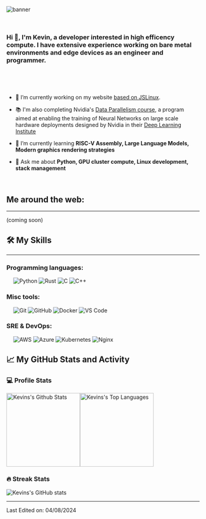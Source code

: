 
![banner](https://github.com/user-attachments/assets/677246cc-2104-49a7-a411-39c59cad582f)

&emsp;
<h3 align="left">Hi 👋, I'm Kevin, a developer interested in high efficency compute. I have extensive experience working on bare metal environments and edge devices as an engineer and programmer.</h3>
&emsp;

&emsp;

- 🔭 I’m currently working on my website [based on JSLinux](https://bellard.org/jslinux/tech.html). 
- 📚 I'm also completing Nvidia's [Data Parallelism course](https://learn.nvidia.com/courses/course-detail?course_id=course-v1:DLI+C-MG-01+V3), a program aimed at enabling the training of Neural Networks on large scale hardware deployments designed by Nvidia in their [Deep Learning Institute](https://learn.nvidia.com/)

- 🌱 I’m currently learning **RISC-V Assembly, Large Language Models, Modern graphics rendering strategies**

- 💬 Ask me about **Python, GPU cluster compute, Linux development, stack management**

&emsp;

## Me around the web:
-------------------

(coming soon)

## 🛠️ My Skills
-------------------

### Programming languages:
&emsp;
![Python](https://img.shields.io/badge/-Python-000?&logo=Python)
![Rust](https://img.shields.io/badge/-Rust-000?&logo=Rust)
![C](https://img.shields.io/badge/-C-000?&logo=c)
![C++](https://img.shields.io/badge/-C++-000?&logo=cplusplus)

### Misc tools:
&emsp;
![Git](https://img.shields.io/badge/-Git-000?&logo=Git)
![GitHub](https://img.shields.io/badge/-GitHub-000?&logo=GitHub)
![Docker](https://img.shields.io/badge/-Docker-000?&logo=Docker)
![VS Code](https://img.shields.io/badge/-VS%20Code-000?&logo=Visual-Studio-Code)

### SRE & DevOps:
&emsp;
![AWS](https://img.shields.io/badge/-AWS-000?&logo=Amazon-AWS)
![Azure](https://img.shields.io/badge/-Azure-000?&logo=Microsoft-Azure)
![Kubernetes](https://img.shields.io/badge/-Kubernetes-000?&logo=Kubernetes)
![Nginx](https://img.shields.io/badge/-Nginx-000?&logo=Nginx)

## 📈 My GitHub Stats and Activity

### 💻 Profile Stats

<img alt="Kevins's Github Stats" src="https://github-readme-stats.vercel.app/api/?username=bulutthecat&show_icons=true&include_all_commits=true&count_private=true&theme=react&hide_border=true&bg_color=1F222E&title_color=F85D7F&icon_color=F8D866" height="192px"/><img alt="Kevins's Top Languages" src="https://github-readme-stats.vercel.app/api/top-langs/?username=bulutthecat&langs_count=8&layout=compact&theme=react&hide_border=true&bg_color=1F222E&title_color=F85D7F&icon_color=F8D866" height="192px"/>


### 🔥 Streak Stats

![Kevins's GitHub stats](https://github-readme-streak-stats.herokuapp.com/?user=bulutthecat&theme=tokyonight)

------
Last Edited on: 04/08/2024
